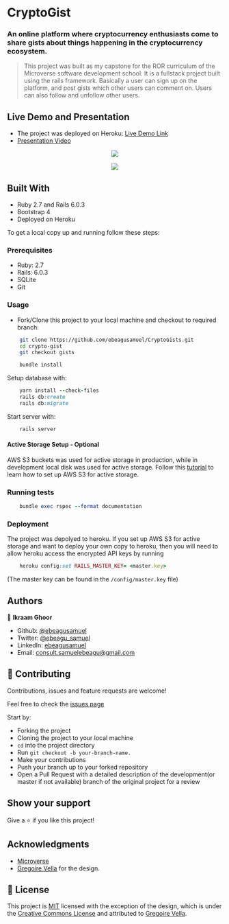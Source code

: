 # CryptoGist
###  An online platform where cryptocurrency enthusiasts come to share gists about things happening in the cryptocurrency ecosystem.

> This project was built as my capstone for the ROR curriculum of the Microverse software development school. It is a fullstack project built using the rails framework. Basically a user can sign up on the platform, and post gists which other users can comment on. Users can also follow and unfollow other users.


## Live Demo and Presentation

- The project was deployed on Heroku: [Live Demo Link](https://sheltered-crag-80749.herokuapp.com/)
- [Presentation Video](https://www.loom.com/share/ab723e1e89bf4676a85b34236c68a8cd)


<p align="center">
  <img src="https://user-images.githubusercontent.com/57847212/89536674-2caed680-d7f0-11ea-8bb3-f166f7ce3b46.png"/>
</p>

<p align="center">
  <img src="https://user-images.githubusercontent.com/57847212/89537280-02114d80-d7f1-11ea-997e-cbde007b0d9f.png"/>
</p>

## Built With

- Ruby 2.7 and Rails 6.0.3
- Bootstrap 4
- Deployed on Heroku

To get a local copy up and running follow these steps:

### Prerequisites

- Ruby: 2.7
- Rails: 6.0.3
- SQLite
- Git

### Usage

- Fork/Clone this project to your local machine and checkout to required branch:

```Bash
    git clone https://github.com/ebeagusamuel/CryptoGists.git
    cd crypto-gist
    git checkout gists
```

```Ruby
    bundle install
```

Setup database with:

```Ruby
    yarn install --check-files
    rails db:create
    rails db:migrate
```

Start server with:

```Ruby
    rails server
```
#### Active Storage Setup - Optional
AWS S3 buckets was used for active storage in production, while in development local disk was used for active storage. Follow this [tutorial](https://medium.com/@iachieve80/rails-6-0-upload-images-using-active-storage-and-amazon-simple-storage-service-amazon-s3-36861c03dc4a) to learn how to set up AWS S3 for active storage.

### Running tests

```Ruby
    bundle exec rspec --format documentation
```

### Deployment
The project was depolyed to heroku. If you set up AWS S3 for active storage and want to deploy your own copy to heroku, then you will need to allow heroku access the encrypted API keys by running

```Ruby
    heroku config:set RAILS_MASTER_KEY= <master.key>
```

(The master key can be found in the `/config/master.key` file)

## Authors

👤 **Ikraam Ghoor**

- Github: [@ebeagusamuel](https://github.com/ebeagusamuel)
- Twitter: [@ebeagu_samuel](https://twitter.com/ebeagu_samuel)
- LinkedIn: [ebeagusamuel](https://linkedin.com/isghoor)
- Email: [consult.samuelebeagu@gmail.com](mailto:consult.samuelebeagu@gmail.com)

## 🤝 Contributing

Contributions, issues and feature requests are welcome!

Feel free to check the [issues page](https://github.com/ikraamg/Great-Books/issues)

Start by:

- Forking the project
- Cloning the project to your local machine
- `cd` into the project directory
- Run `git checkout -b your-branch-name.`
- Make your contributions
- Push your branch up to your forked repository
- Open a Pull Request with a detailed description of the development(or master if not available) branch of the original project for a review

## Show your support

Give a ⭐️ if you like this project!

## Acknowledgments

- [Microverse](https://www.microverse.org)
- [Gregoire Vella](https://www.behance.net/gregoirevella) for the design.

## 📝 License

This project is [MIT](LICENSE) licensed with the exception of the design, which is under the [Creative Commons License](https://creativecommons.org/licenses/by-nc-nd/4.0/) and attributed to [Gregoire Vella](https://www.behance.net/gregoirevella).
